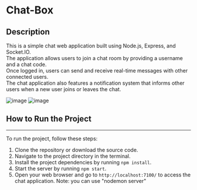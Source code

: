 # Chat-Box

## Description
This is a simple chat web application built using Node.js, Express, and Socket.IO.<br>
The application allows users to join a chat room by providing a username and a chat code.<br>
Once logged in, users can send and receive real-time messages with other connected users.<br>
The chat application also features a notification system that informs other users when a new user joins or leaves the chat.


![image](https://user-images.githubusercontent.com/63107268/235030564-7c67a53b-ba17-4dd2-a417-6afee3333915.png)
![image](https://user-images.githubusercontent.com/63107268/235030735-f0eda576-c50d-45ac-b3ee-4f3ff7dd9bbe.png)

## How to Run the Project
----------------------

To run the project, follow these steps:

1. Clone the repository or download the source code.
2. Navigate to the project directory in the terminal.
3. Install the project dependencies by running `npm install`.
4. Start the server by running `npm start`.
5. Open your web browser and go to `http://localhost:7100/` to access the chat application.
Note: you can use "nodemon server" 

